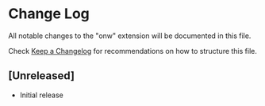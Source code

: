 # Change Log

All notable changes to the "onw" extension will be documented in this file.

Check [Keep a Changelog](http://keepachangelog.com/) for recommendations on how to structure this file.

## [Unreleased]

- Initial release